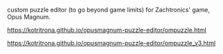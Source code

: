 custom puzzle editor (to go beyond game limits) for Zachtronics' game, Opus Magnum.

https://kotritrona.github.io/opusmagnum-puzzle-editor/ompuzzle.html

https://kotritrona.github.io/opusmagnum-puzzle-editor/ompuzzle_v3.html
